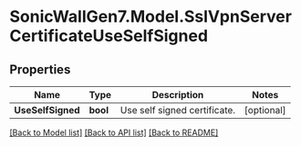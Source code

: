 # SonicWallGen7.Model.SslVpnServerCertificateUseSelfSigned

## Properties

Name | Type | Description | Notes
------------ | ------------- | ------------- | -------------
**UseSelfSigned** | **bool** | Use self signed certificate. | [optional] 

[[Back to Model list]](../README.md#documentation-for-models) [[Back to API list]](../README.md#documentation-for-api-endpoints) [[Back to README]](../README.md)

